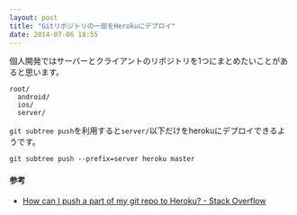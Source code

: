 ```yaml
---
layout: post
title: "Gitリポジトリの一部をHerokuにデプロイ"
date: 2014-07-06 18:55
---
```


個人開発ではサーバーとクライアントのリポジトリを1つにまとめたいことがあると思います。

```
root/
  android/
  ios/
  server/
```

`git subtree push`を利用すると`server/`以下だけをherokuにデプロイできるようです。

```
git subtree push --prefix=server heroku master
```

#### 参考

- [How can I push a part of my git repo to Heroku? - Stack Overflow](http://stackoverflow.com/a/10648623)



